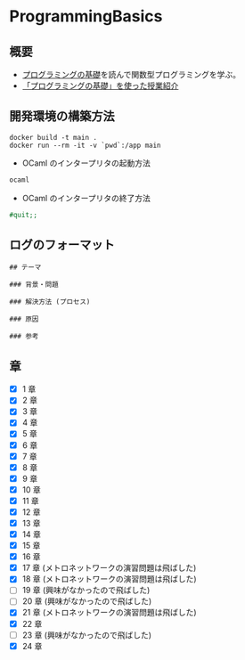 # ProgrammingBasics

## 概要
- [プログラミングの基礎](http://pllab.is.ocha.ac.jp/~asai/book/Top.html)を読んで関数型プログラミングを学ぶ。
- [「プログラミングの基礎」を使った授業紹介](http://pllab.is.ocha.ac.jp/~asai/book-mov/)

## 開発環境の構築方法

```
docker build -t main .
docker run --rm -it -v `pwd`:/app main
```

- OCaml のインタープリタの起動方法

```bash
ocaml
```

- OCaml のインタープリタの終了方法

```ocaml
#quit;;
````

## ログのフォーマット

```
## テーマ

### 背景・問題

### 解決方法 (プロセス)

### 原因

### 参考
```

## 章

- [x]  1 章
- [x]  2 章
- [x]  3 章
- [x]  4 章
- [x]  5 章
- [x]  6 章
- [x]  7 章
- [x]  8 章
- [x]  9 章
- [x] 10 章
- [x] 11 章
- [x] 12 章
- [x] 13 章
- [x] 14 章
- [x] 15 章
- [x] 16 章
- [x] 17 章 (メトロネットワークの演習問題は飛ばした)
- [x] 18 章 (メトロネットワークの演習問題は飛ばした)
- [ ] 19 章 (興味がなかったので飛ばした)
- [ ] 20 章 (興味がなかったので飛ばした)
- [x] 21 章 (メトロネットワークの演習問題は飛ばした)
- [x] 22 章
- [ ] 23 章 (興味がなかったので飛ばした)
- [x] 24 章
